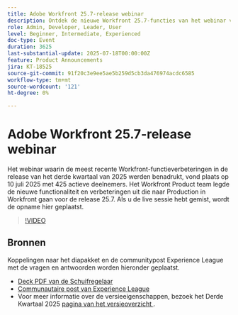 ```yaml
---
title: Adobe Workfront 25.7-release webinar
description: Ontdek de nieuwe Workfront 25.7-functies van het webinar van de release Q3 2025. Kijk naar de opname en verken belangrijke updates.
role: Admin, Developer, Leader, User
level: Beginner, Intermediate, Experienced
doc-type: Event
duration: 3625
last-substantial-update: 2025-07-18T00:00:00Z
feature: Product Announcements
jira: KT-18525
source-git-commit: 91f20c3e9ee5ae5b259d5cb3da476974acdc6585
workflow-type: tm+mt
source-wordcount: '121'
ht-degree: 0%

---
```



# Adobe Workfront 25.7-release webinar

Het webinar waarin de meest recente Workfront-functieverbeteringen in de release van het derde kwartaal van 2025 werden benadrukt, vond plaats op 10 juli 2025 met 425 actieve deelnemers. Het Workfront Product team legde de nieuwe functionaliteit en verbeteringen uit die naar Production in Workfront gaan voor de release 25.7. Als u de live sessie hebt gemist, wordt de opname hier geplaatst.

>[!VIDEO](https://video.tv.adobe.com/v/3464843/?learn=on&enablevpops)

## Bronnen

Koppelingen naar het diapakket en de communitypost Experience League met de vragen en antwoorden worden hieronder geplaatst.

* [ Deck PDF van de Schuifregelaar ](https://workfront-experience.s3.us-west-2.amazonaws.com/Training/Guides/Customer+Success+at+Scale/0710125+-+Adobe+Workfront+Third+Quarter+Release+Webinar.pdf)
* [ Communautaire post van Experience League ](https://experienceleaguecommunities.adobe.com/t5/workfront-discussions/event-follow-up-adobe-workfront-third-quarter-release-webinar/td-p/763800)
* Voor meer informatie over de versieeigenschappen, bezoek het Derde Kwartaal 2025 [ pagina van het versieoverzicht ](https://experienceleague.adobe.com/en/docs/workfront/using/product-announcements/product-releases/release-25-q3/25-q3-release-overview).
